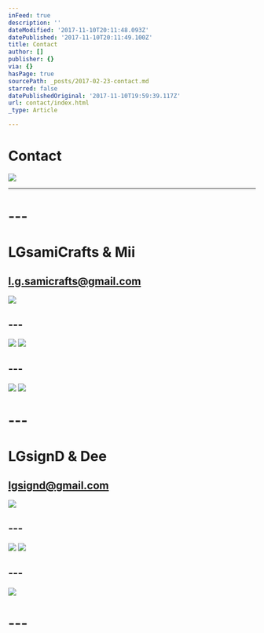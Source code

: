```yaml
---
inFeed: true
description: ''
dateModified: '2017-11-10T20:11:48.093Z'
datePublished: '2017-11-10T20:11:49.100Z'
title: Contact
author: []
publisher: {}
via: {}
hasPage: true
sourcePath: _posts/2017-02-23-contact.md
starred: false
datePublishedOriginal: '2017-11-10T19:59:39.117Z'
url: contact/index.html
_type: Article

---
```

# Contact
![](https://the-grid-user-content.s3-us-west-2.amazonaws.com/dba99aef-ae67-481d-a981-6b571bfc1a5b.jpg)

---

# ---

# **LGsamiCrafts & Mii**

## l.g.samicrafts@gmail.com
![](https://the-grid-user-content.s3-us-west-2.amazonaws.com/68032188-1e3f-47e1-b307-72ea7f80b8b4.jpg)

## ---
![](https://the-grid-user-content.s3-us-west-2.amazonaws.com/18c4f776-b004-4490-bf63-e4f6f1a6551b.png)
![](https://the-grid-user-content.s3-us-west-2.amazonaws.com/df85c6d8-81c6-4f69-8686-b98ed0d58f33.png)

## ---
![](https://the-grid-user-content.s3-us-west-2.amazonaws.com/644113d0-ca19-4fb5-ba1c-10bd2239785b.jpg)
![](https://the-grid-user-content.s3-us-west-2.amazonaws.com/3ee90004-4150-4ad7-baa6-7d8f89d757ef.png)

# ---

# **LGsignD & Dee**

## lgsignd@gmail.com
![](https://the-grid-user-content.s3-us-west-2.amazonaws.com/e38aa4c6-29f3-42a4-973d-6a8cc169aaeb.jpg)

## ---
![](https://the-grid-user-content.s3-us-west-2.amazonaws.com/a3c84242-6d1a-40db-bc40-bb85f4147416.png)
![](https://the-grid-user-content.s3-us-west-2.amazonaws.com/9592a82e-83d2-4ac9-996f-c31d66eb868c.png)

## ---
![](https://the-grid-user-content.s3-us-west-2.amazonaws.com/a88f5c72-d446-48bf-bda4-13f992df572a.png)

# ---